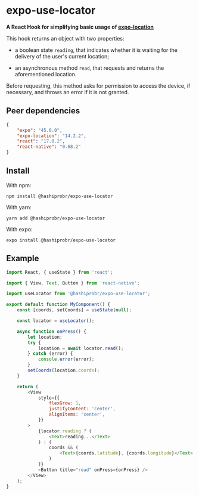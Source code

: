 expo-use-locator
================

**A React Hook for simplifying basic usage of
[expo-location](https://docs.expo.dev/versions/latest/sdk/location/)**

This hook returns an object with two properties:

* a boolean state `reading`, that indicates whether it is waiting for the
  delivery of the user's current location;

* an asynchronous method `read`, that requests and returns the aforementioned
  location.

Before requesting, this method asks for permission to access the device, if
necessary, and throws an error if it is not granted.


Peer dependencies
-----------------

``` json
{
    "expo": "45.0.0",
    "expo-location": "14.2.2",
    "react": "17.0.2",
    "react-native": "0.68.2"
}
```


Install
-------

With npm:

```
npm install @hashiprobr/expo-use-locator
```

With yarn:

```
yarn add @hashiprobr/expo-use-locator
```

With expo:

```
expo install @hashiprobr/expo-use-locator
```


Example
-------

``` js
import React, { useState } from 'react';

import { View, Text, Button } from 'react-native';

import useLocator from '@hashiprobr/expo-use-locator';

export default function MyComponent() {
    const [coords, setCoords] = useState(null);

    const locator = useLocator();

    async function onPress() {
        let location;
        try {
            location = await locator.read();
        } catch (error) {
            console.error(error);
        }
        setCoords(location.coords);
    }

    return (
        <View
            style={{
                flexGrow: 1,
                justifyContent: 'center',
                alignItems: 'center',
            }}
        >
            {locator.reading ? (
                <Text>reading...</Text>
            ) : (
                coords && (
                    <Text>{coords.latitude}, {coords.longitude}</Text>
                )
            )}
            <Button title="read" onPress={onPress} />
        </View>
    );
}
```
